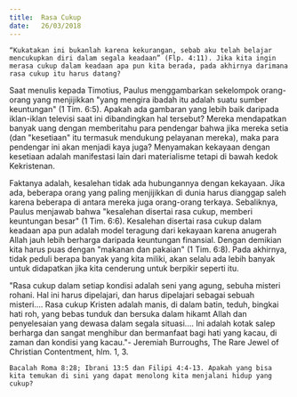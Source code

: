 ```yaml
---
title:  Rasa Cukup
date:   26/03/2018
---
```


`“Kukatakan ini bukanlah karena kekurangan, sebab aku telah belajar mencukupkan diri dalam segala keadaan” (Flp. 4:11). Jika kita ingin merasa cukup dalam keadaan apa pun kita berada, pada akhirnya darimana rasa cukup itu harus datang?`

Saat menulis kepada Timotius, Paulus menggambarkan sekelompok orang-orang yang menjijikkan "yang mengira ibadah itu adalah suatu sumber keuntungan" (1 Tim. 6:5). Apakah ada gambaran yang lebih baik daripada iklan-iklan televisi saat ini dibandingkan hal tersebut? Mereka mendapatkan banyak uang dengan memberitahu para pendengar bahwa jika mereka setia (dan "kesetiaan" itu termasuk mendukung pelayanan mereka), maka para pendengar ini akan menjadi kaya juga? Menyamakan kekayaan dengan kesetiaan adalah manifestasi lain dari materialisme tetapi di bawah kedok Kekristenan. 

Faktanya adalah, kesalehan tidak ada hubungannya dengan kekayaan. Jika ada, beberapa orang yang paling menjijikkan di dunia harus dianggap saleh karena beberapa di antara mereka juga orang-orang terkaya. Sebaliknya, Paulus menjawab bahwa "kesalehan disertai rasa cukup, memberi keuntungan besar" (1 Tim. 6:6). Kesalehan disertai rasa cukup dalam keadaan apa pun adalah model teragung dari kekayaan karena anugerah Allah jauh lebih berharga daripada keuntungan finansial. Dengan demikian kita harus puas dengan "makanan dan pakaian" (1 Tim. 6:8). Pada akhirnya, tidak peduli berapa banyak yang kita miliki, akan selalu ada lebih banyak untuk didapatkan jika kita cenderung untuk berpikir seperti itu.

"Rasa cukup dalam setiap kondisi adalah seni yang agung, sebuha misteri rohani. Hal ini harus dipelajari, dan harus dipelajari sebagai sebuah misteri.... Rasa cukup Kristen adalah manis, di dalam batin, teduh, bingkai hati roh, yang bebas tunduk dan bersuka dalam hikamt Allah dan penyelesaian yang dewasa dalam segala situasi.... Ini adalah kotak salep berharga dan sangat menghibur dan bermanfaat bagi hati yang kacau, di zaman dan kondisi yang kacau."- Jeremiah Burroughs, The Rare Jewel of Christian Contentment, hlm. 1, 3.

`Bacalah Roma 8:28; Ibrani 13:5 dan Filipi 4:4-13. Apakah yang bisa kita temukan di sini yang dapat menolong kita menjalani hidup yang cukup?`